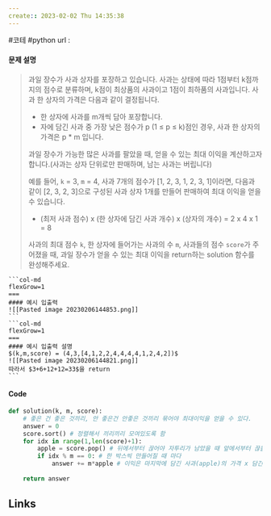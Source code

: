 ```yaml
---
create:: 2023-02-02 Thu 14:35:38
---
```

#코테  #python 
url : 
#### 문제 설명
>과일 장수가 사과 상자를 포장하고 있습니다. 사과는 상태에 따라 1점부터 k점까지의 점수로 분류하며, k점이 최상품의 사과이고 1점이 최하품의 사과입니다. 사과 한 상자의 가격은 다음과 같이 결정됩니다.
> - 한 상자에 사과를 m개씩 담아 포장합니다.
> - 자에 담긴 사과 중 가장 낮은 점수가 p (1 ≤ p ≤ k)점인 경우, 사과 한 상자의 가격은 p * m 입니다.
> 
> 과일 장수가 가능한 많은 사과를 팔았을 때, 얻을 수 있는 최대 이익을 계산하고자 합니다.(사과는 상자 단위로만 판매하며, 남는 사과는 버립니다)
> 
> 예를 들어, `k` = 3, `m` = 4, 사과 7개의 점수가 [1, 2, 3, 1, 2, 3, 1]이라면, 다음과 같이 [2, 3, 2, 3]으로 구성된 사과 상자 1개를 만들어 판매하여 최대 이익을 얻을 수 있습니다.
> 
> - (최저 사과 점수) x (한 상자에 담긴 사과 개수) x (상자의 개수) = 2 x 4 x 1 = 8
> 
> 사과의 최대 점수 `k`, 한 상자에 들어가는 사과의 수 `m`, 사과들의 점수 `score`가 주어졌을 때, 과일 장수가 얻을 수 있는 최대 이익을 return하는 solution 함수를 완성해주세요.

````col
```col-md
flexGrow=1
===
#### 예시 입출력
![[Pasted image 20230206144853.png]]
```
```col-md
flexGrow=1
===
#### 예시 입출력 설명
$(k,m,score) = (4,3,[4,1,2,2,4,4,4,4,1,2,4,2])$
![[Pasted image 20230206144821.png]]
따라서 $3+6+12+12=33$을 return
```
````

#### Code
```python
def solution(k, m, score):
	# 좋은 건 좋은 것끼리, 안 좋은건 안좋은 것끼리 묶어야 최대이익을 얻을 수 있다.
    answer = 0
    score.sort() # 정렬해서 끼리끼리 모여있도록 함
    for idx in range(1,len(score)+1):
        apple = score.pop() # 뒤에서부터 끊어야 자투리가 남았을 때 앞에서부터 끊을때보다 이익이 높음
        if idx % m == 0: # 한 박스씩 만들어질 때 마다
            answer += m*apple # 이익은 마지막에 담긴 사과(apple)의 가격 x 담긴 갯수(m)로 계산됨
        
    return answer
```

## Links
